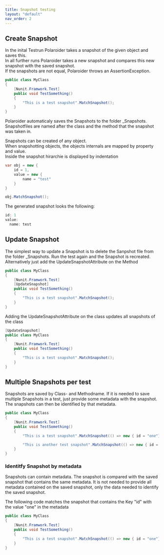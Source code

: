 ```yaml
---
title: Snapshot testing
layout: "default"
nav_order: 2
---
```

## Create Snapshot
In the inital Testrun Polaroider takes a snapshot of the given object and saves this.  
In all further runs Polaroider takes a new snapshot and compares this new snapshot with the saved snapshot.  
If the snapshots are not equal, Polaroider throws an AssertionException.

```csharp
public class MyClass
{
    [Nunit.Framwork.Test]
    public void TestSomething()
    {
        "This is a test snapshot".MatchSnapshot();
    }
}
```
Polaroider automaticaly saves the Snapshots to the folder _Snapshots. Snapshotfiles are named after the class and the method that the snapshot was taken in.
  
Snapshots can be created of any object.  
When snapshotting objects, the objects internals are mapped by property and value.  
Inside the snapshot hirarchie is displayed by indentation  
```csharp
var obj = new {
    id = 1,
    value = new {
        name = "test"
    }
}

obj.MatchSnapshot();
```
  
The generated snapshot looks the following:
```csharp
id: 1
value:
  name: test
```



## Update Snapshot
The simplest way to update a Snapshot is to delete the Sanpshot file from the folder _Snapshots. Run the test again and the Snapshot is recreated.
Alternatively just add the UpdateSnapshotAttribute on the Method
```csharp
public class MyClass
{
    [Nunit.Framwork.Test]
    [UpdateSnapshot]
    public void TestSomething()
    {
        "This is a test snapshot".MatchSnapshot();
    }
}
```

Adding the UpdateSnapshotAttribute on the class updates all snapshots of the class
```csharp
[UpdateSnapshot]
public class MyClass
{
    [Nunit.Framwork.Test]
    public void TestSomething()
    {
        "This is a test snapshot".MatchSnapshot();
    }
}
```

## Multiple Snapshots per test
Snapshots are saved by Class- and Methodname. If it is needed to save multiple Snapshots in a test, just provide some metadata with the snapshot. The snapshots can then be identified by that metadata.
```csharp
public class MyClass
{
    [Nunit.Framwork.Test]
    public void TestSomething()
    {
        "This is a test snapshot".MatchSnapshot(() => new { id = "one"});

        "This is another test snapshot".MatchSnapshot(() => new { id = "two"});
    }
}
```

### Identitfy Snapshot by metadata
Snapshots can contain metadata. The snapshot is compared with the saved snapshot that contains the same metadata.
It is not needed to provide all metadata contained on the saved snapshot, only the data needed to identify the saved snapshot.

The following code matches the snapshot that contains the Key "id" with the value "one" in the metadata
```csharp
public class MyClass
{
    [Nunit.Framwork.Test]
    public void TestSomething()
    {
        "This is a test snapshot".MatchSnapshot(() => new { id = "one"});
    }
}
```

